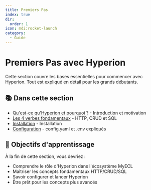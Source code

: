 ```yaml
---
title: Premiers Pas
index: true
dir:
  order: 1
icon: mdi:rocket-launch
category:
  - Guide
---
```


# Premiers Pas avec Hyperion

Cette section couvre les bases essentielles pour commencer avec Hyperion. Tout est expliqué en détail pour les grands débutants.

## 📚 Dans cette section

- [Qu'est-ce qu'Hyperion et pourquoi ?](./quest-ce-que-hyperion.md) - Introduction et motivation
- [Les 4 verbes fondamentaux](./les-4-verbes.md) - HTTP, CRUD et SQL
- [Installation](./installation.md) - Installation
- [Configuration](./configuration.md) - config.yaml et .env expliqués

## 🎯 Objectifs d'apprentissage

À la fin de cette section, vous devriez :

- Comprendre le rôle d'Hyperion dans l'écosystème MyECL
- Maîtriser les concepts fondamentaux HTTP/CRUD/SQL
- Savoir configurer et lancer Hyperion
- Être prêt pour les concepts plus avancés
